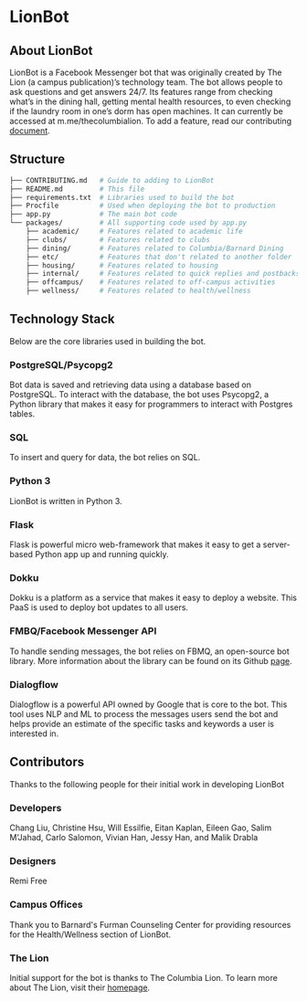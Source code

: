 # LionBot 

## About LionBot
LionBot is a Facebook Messenger bot that was originally created by The Lion (a campus publication)’s technology team. The bot allows people to ask questions and get answers 24/7. Its features range from checking what’s in the dining hall, getting mental health resources, to even checking if the laundry room in one’s dorm has open machines. It can currently be accessed at m.me/thecolumbialion. 
To add a feature, read our contributing [document](github.com/thecolumbialion/lionbot/CONTRIBUTING.MD).


## Structure

```bash
├── CONTRIBUTING.md   # Guide to adding to LionBot
├── README.md         # This file
├── requirements.txt  # Libraries used to build the bot
├── Procfile          # Used when deploying the bot to production
├── app.py            # The main bot code
└── packages/         # All supporting code used by app.py
    ├── academic/     # Features related to academic life
    ├── clubs/        # Features related to clubs
    ├── dining/       # Features related to Columbia/Barnard Dining
    ├── etc/          # Features that don't related to another folder 
    ├── housing/      # Features related to housing
    ├── internal/     # Features related to quick replies and postbacks
    ├── offcampus/    # Features related to off-campus activities
    ├── wellness/     # Features related to health/wellness
```

## Technology Stack
Below are the core libraries used in building the bot.

### PostgreSQL/Psycopg2
Bot data is saved and retrieving data using a database based on PostgreSQL. To interact with the database, the bot uses Psycopg2, a Python library that makes it easy for programmers to interact with Postgres tables.

### SQL
To insert and query for data, the bot relies on SQL.

### Python 3
LionBot is written in Python 3. 

### Flask
Flask is powerful micro web-framework that makes it easy to get a server-based Python app up and running quickly. 

### Dokku
Dokku is a platform as a service that makes it easy to deploy a website. This PaaS is used to deploy bot updates to all users.

### FMBQ/Facebook Messenger API
To handle sending messages, the bot relies on FBMQ, an open-source bot library. More information about the library can be found on its Github [page](github.com/conbus/fbmq).  

### Dialogflow
Dialogflow is a powerful API owned by Google that is core to the bot. This tool uses NLP and ML to process the messages users send the bot and helps provide an estimate of the specific tasks and keywords a user is interested in. 

## Contributors
Thanks to the following people for their initial work in developing LionBot

### Developers
Chang Liu, Christine Hsu, Will Essilfie, Eitan Kaplan, Eileen Gao, 
Salim M'Jahad, Carlo Salomon, Vivian Han, Jessy Han, and Malik Drabla

### Designers
Remi Free


### Campus Offices
Thank you to Barnard's Furman Counseling Center for providing resources for the Health/Wellness section of LionBot.

### The Lion
Initial support for the bot is thanks to The Columbia Lion. To learn more about The Lion, visit their [homepage](columbialion.com).


